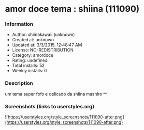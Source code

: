 # amor doce tema : shiina (111090)

### Information
- Author: shiinakawaii (unknown)
- Created at: unknown
- Updated at: 3/3/2015, 12:48:47 AM
- License: NO-REDISTRIBUTION
- Category: amordoce
- Rating: undefined
- Total installs: 52
- Weekly installs: 0


### Description
um tema super fofo e delicado da shiina mashiro ^^


### Screenshots (links to userstyles.org)
![https://userstyles.org/style_screenshots/111090-after.png](https://userstyles.org/style_screenshots/111090-after.png)


